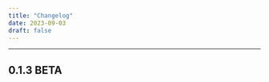 ```yaml
---
title: "Changelog"
date: 2023-09-03
draft: false
---
```

------------
0.1.3 BETA
---------------------------
